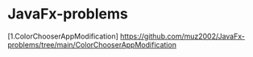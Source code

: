 # JavaFx-problems
[1.ColorChooserAppModification] https://github.com/muz2002/JavaFx-problems/tree/main/ColorChooserAppModification
